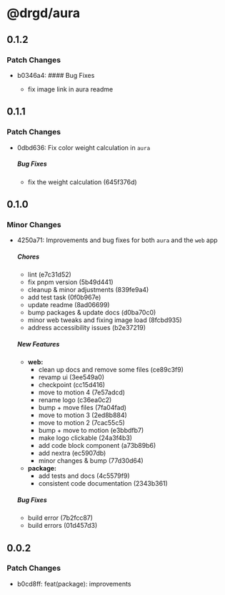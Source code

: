 # @drgd/aura

## 0.1.2

### Patch Changes

- b0346a4: #### Bug Fixes

  - fix image link in aura readme

## 0.1.1

### Patch Changes

- 0dbd636: Fix color weight calculation in `aura`

  ##### Bug Fixes

  - fix the weight calculation (645f376d)

## 0.1.0

### Minor Changes

- 4250a71: Improvements and bug fixes for both `aura` and the `web` app

  ##### Chores

  - lint (e7c31d52)
  - fix pnpm version (5b49d441)
  - cleanup & minor adjustments (839fe9a4)
  - add test task (0f0b967e)
  - update readme (8ad06699)
  - bump packages & update docs (d0ba70c0)
  - minor web tweaks and fixing image load (8fcbd935)
  - address accessibility issues (b2e37219)

  ##### New Features

  - **web:**
    - clean up docs and remove some files (ce89c3f9)
    - revamp ui (3ee549a0)
    - checkpoint (cc15d416)
    - move to motion 4 (7e57adcd)
    - rename logo (c36ea0c2)
    - bump + move files (7fa04fad)
    - move to motion 3 (2ed8b884)
    - move to motion 2 (7cac55c5)
    - bump + move to motion (e3bbdfb7)
    - make logo clickable (24a3f4b3)
    - add code block component (a73b89b6)
    - add nextra (ec5907db)
    - minor changes & bump (77d30d64)
  - **package:**
    - add tests and docs (4c5579f9)
    - consistent code documentation (2343b361)

  ##### Bug Fixes

  - build error (7b2fcc87)
  - build errors (01d457d3)

## 0.0.2

### Patch Changes

- b0cd8ff: feat(package): improvements
